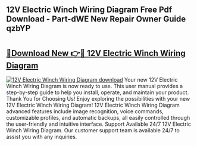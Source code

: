 ## 12V Electric Winch Wiring Diagram Free Pdf Download - Part-dWE New Repair Owner Guide qzbYP

# <h2><a href="http://dfp1qgj.blite.top/?on=12V+Electric+Winch+Wiring+Diagram">🔗Download New 👉🔴 12V Electric Winch Wiring Diagram</a></h2>

[![12V Electric Winch Wiring Diagram download](https://i.imgur.com/lujVjoI.png)](http://dfp1qgj.blite.top/?on=12V+Electric+Winch+Wiring+Diagram)
Your new 12V Electric Winch Wiring Diagram is now ready to use. This user manual provides a step-by-step guide to help you install, operate, and maintain your product. Thank You for Choosing Us! Enjoy exploring the possibilities with your new 12V Electric Winch Wiring Diagram! 12V Electric Winch Wiring Diagram advanced features include image recognition, voice commands, customizable profiles, and automatic backups, all easily controlled through the user-friendly and intuitive interface. Support Available 24/7 12V Electric Winch Wiring Diagram. Our customer support team is available 24/7 to assist you with any inquiries.
